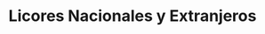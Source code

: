 ---
title: "Licores Nacionales y Extranjeros"
url: /usulutan/licores-nacionales-y-extranjeros/
shop: alcohol
---